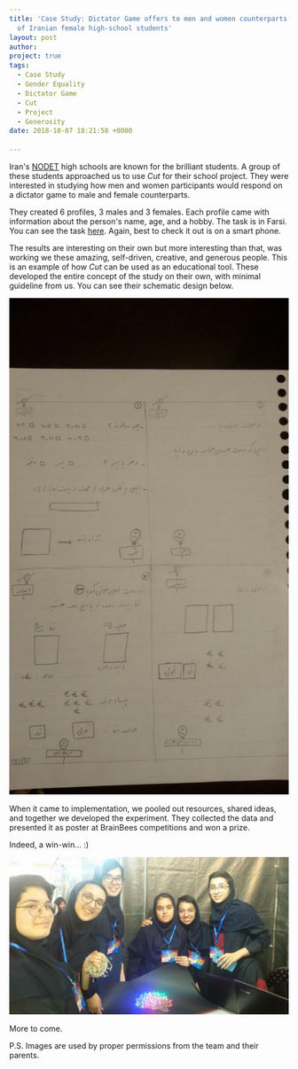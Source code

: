 ```yaml
---
title: 'Case Study: Dictator Game offers to men and women counterparts in a sample
  of Iranian female high-school students'
layout: post
author:
project: true
tags:
  - Case Study
  - Gender Equality
  - Dictator Game
  - Cut
  - Project
  - Generosity
date: 2018-10-07 18:21:58 +0000

---
```

Iran's [NODET](https://en.wikipedia.org/wiki/National_Organization_for_Development_of_Exceptional_Talents) high schools are known for the brilliant students. A group of these students approached us to use *Cut* for their school project. They were interested in studying how men and women participants would respond on a dictator game to male and female counterparts.

They created 6 profiles, 3 males and 3 females. Each profile came with information about the person's name, age, and a hobby. The task is in Farsi. You can see the task [here](https://beta.cut.social/newui/#dictator). Again, best to check it out is on a smart phone.

The results are interesting on their own but more interesting than that, was working we these amazing, self-driven, creative, and generous people. This is an example of how *Cut* can be used as an educational tool. These developed the entire concept of the study on their own, with minimal guideline from us. You can see their schematic design below.

![Schematic](/uploads/2018/10/07/farzanegan1.jpg)

When it came to implementation, we pooled out resources, shared ideas, and together we developed the experiment. They collected the data and presented it as poster at BrainBees competitions and won a prize.

Indeed, a win-win... :)

![Farzanegan Kids](/uploads/2018/10/07/farzanegan2.jpg)

More to come.



P.S. Images are used by proper permissions from the team and their parents.